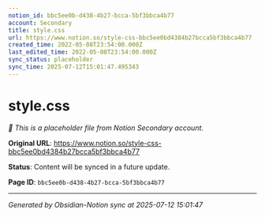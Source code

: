 ```yaml
---
notion_id: bbc5ee0b-d438-4b27-bcca-5bf3bbca4b77
account: Secondary
title: style.css
url: https://www.notion.so/style-css-bbc5ee0bd4384b27bcca5bf3bbca4b77
created_time: 2022-05-08T23:54:00.000Z
last_edited_time: 2022-05-08T23:54:00.000Z
sync_status: placeholder
sync_time: 2025-07-12T15:01:47.495343
---
```


# style.css

*🔄 This is a placeholder file from Notion Secondary account.*

**Original URL**: https://www.notion.so/style-css-bbc5ee0bd4384b27bcca5bf3bbca4b77

**Status**: Content will be synced in a future update.

**Page ID**: `bbc5ee0b-d438-4b27-bcca-5bf3bbca4b77`

---

*Generated by Obsidian-Notion sync at 2025-07-12 15:01:47*

